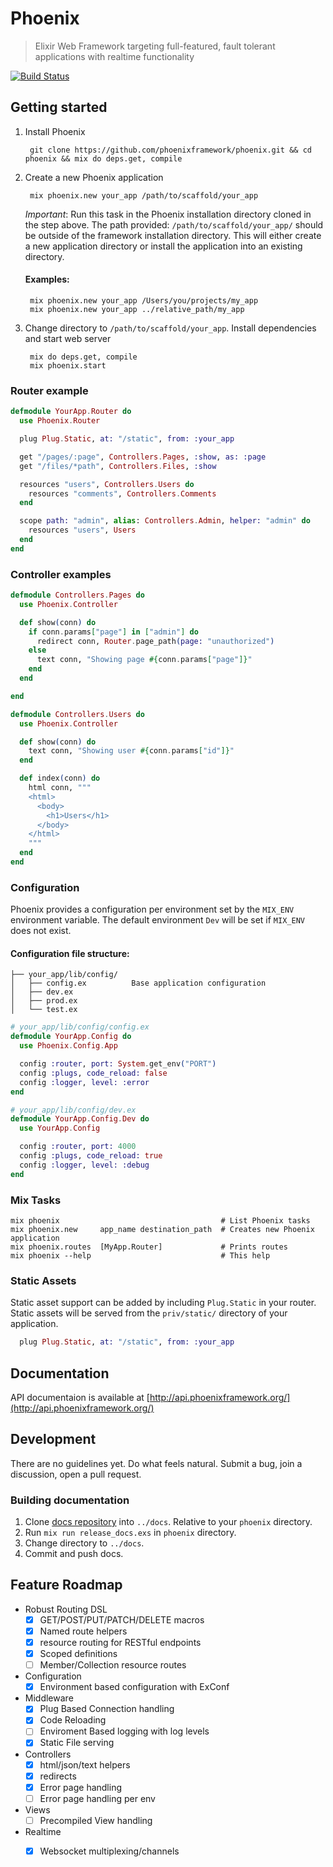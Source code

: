 # Phoenix

> Elixir Web Framework targeting full-featured, fault tolerant applications with realtime functionality

[![Build Status](https://travis-ci.org/phoenixframework/phoenix.svg)](https://travis-ci.org/phoenixframework/phoenix)

## Getting started

1. Install Phoenix

        git clone https://github.com/phoenixframework/phoenix.git && cd phoenix && mix do deps.get, compile


2. Create a new Phoenix application

        mix phoenix.new your_app /path/to/scaffold/your_app
        
    *Important*: Run this task in the Phoenix installation directory cloned in the step above. The path provided: `/path/to/scaffold/your_app/` should be outside of the framework installation directory. This will either create a new application directory or install the application into an existing directory.
    
    #### Examples:
        mix phoenix.new your_app /Users/you/projects/my_app
        mix phoenix.new your_app ../relative_path/my_app

3. Change directory to `/path/to/scaffold/your_app`. Install dependencies and start web server

        mix do deps.get, compile
        mix phoenix.start


### Router example

```elixir
defmodule YourApp.Router do
  use Phoenix.Router

  plug Plug.Static, at: "/static", from: :your_app

  get "/pages/:page", Controllers.Pages, :show, as: :page
  get "/files/*path", Controllers.Files, :show

  resources "users", Controllers.Users do
    resources "comments", Controllers.Comments
  end

  scope path: "admin", alias: Controllers.Admin, helper: "admin" do
    resources "users", Users
  end
end
```

### Controller examples

```elixir
defmodule Controllers.Pages do
  use Phoenix.Controller

  def show(conn) do
    if conn.params["page"] in ["admin"] do
      redirect conn, Router.page_path(page: "unauthorized")
    else
      text conn, "Showing page #{conn.params["page"]}"
    end
  end

end

defmodule Controllers.Users do
  use Phoenix.Controller

  def show(conn) do
    text conn, "Showing user #{conn.params["id"]}"
  end

  def index(conn) do
    html conn, """
    <html>
      <body>
        <h1>Users</h1>
      </body>
    </html>
    """
  end
end
```

### Configuration

Phoenix provides a configuration per environment set by the `MIX_ENV` environment variable. The default environment `Dev` will be set if `MIX_ENV` does not exist.

#### Configuration file structure:
```
├── your_app/lib/config/
│   ├── config.ex          Base application configuration
│   ├── dev.ex
│   ├── prod.ex
│   └── test.ex
```

```elixir
# your_app/lib/config/config.ex
defmodule YourApp.Config do
  use Phoenix.Config.App

  config :router, port: System.get_env("PORT")
  config :plugs, code_reload: false
  config :logger, level: :error
end

# your_app/lib/config/dev.ex
defmodule YourApp.Config.Dev do
  use YourApp.Config

  config :router, port: 4000
  config :plugs, code_reload: true
  config :logger, level: :debug
end
```


### Mix Tasks

```console
mix phoenix                                    # List Phoenix tasks
mix phoenix.new     app_name destination_path  # Creates new Phoenix application
mix phoenix.routes  [MyApp.Router]             # Prints routes
mix phoenix --help                             # This help
```

### Static Assets
Static asset support can be added by including `Plug.Static` in your router. Static assets will be served
from the `priv/static/` directory of your application.

```elixir
  plug Plug.Static, at: "/static", from: :your_app
```

## Documentation

API documentaion is available at [http://api.phoenixframework.org/](http://api.phoenixframework.org/)


## Development

There are no guidelines yet. Do what feels natural. Submit a bug, join a discussion, open a pull request.

### Building documentation

1. Clone [docs repository](https://github.com/phoenixframework/docs) into `../docs`. Relative to your `phoenix` directory.
2. Run `mix run release_docs.exs` in `phoenix` directory.
3. Change directory to `../docs`.
4. Commit and push docs.


## Feature Roadmap
- Robust Routing DSL
  - [x] GET/POST/PUT/PATCH/DELETE macros
  - [x] Named route helpers
  - [x] resource routing for RESTful endpoints
  - [x] Scoped definitions
  - [ ] Member/Collection resource  routes
- Configuration
  - [x] Environment based configuration with ExConf
- Middleware
  - [x] Plug Based Connection handling
  - [x] Code Reloading
  - [ ] Enviroment Based logging with log levels
  - [x] Static File serving
- Controllers
  - [x] html/json/text helpers
  - [x] redirects
  - [x] Error page handling
  - [ ] Error page handling per env
- Views
  - [ ] Precompiled View handling
- Realtime
  - [x] Websocket multiplexing/channels

